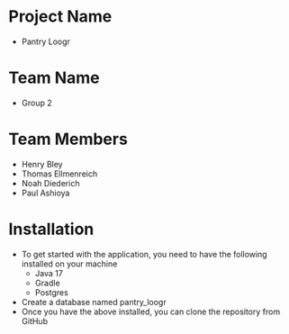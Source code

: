 # Project Name
- Pantry Loogr
# Team Name
- Group 2 
# Team Members
- Henry Bley
- Thomas Ellmenreich
- Noah Diederich
- Paul Ashioya
# Installation
- To get started with the application, you need to have the following installed on your machine
  - Java 17
  - Gradle
  - Postgres
- Create a database named pantry_loogr
- Once you have the above installed, you can clone the repository from GitHub